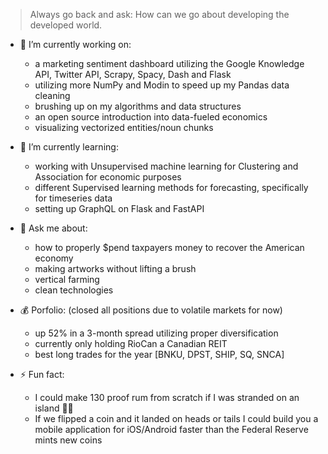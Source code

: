 > Always go back and ask: How can we go about developing the developed world.

- 🔭 I’m currently working on:
  - a marketing sentiment dashboard utilizing the Google Knowledge API, Twitter API, Scrapy, Spacy, Dash and Flask
  - utilizing more NumPy and Modin to speed up my Pandas data cleaning
  - brushing up on my algorithms and data structures
  - an open source introduction into data-fueled economics
  - visualizing vectorized entities/noun chunks

- 🌱 I’m currently learning:
  - working with Unsupervised machine learning for Clustering and Association for economic purposes
  - different Supervised learning methods for forecasting, specifically for timeseries data
  - setting up GraphQL on Flask and FastAPI

- 💬 Ask me about:
  - how to properly $pend taxpayers money to recover the American economy
  - making artworks without lifting a brush
  - vertical farming
  - clean technologies
  
- 💰 Porfolio: (closed all positions due to volatile markets for now)
  - up 52% in a 3-month spread utilizing proper diversification
  - currently only holding RioCan a Canadian REIT 
  - best long trades for the year [BNKU, DPST, SHIP, SQ, SNCA]
  
- ⚡ Fun fact:
  - I could make 130 proof rum from scratch if I was stranded on an island 🥭🌴
  - If we flipped a coin and it landed on heads or tails I could build you a mobile application for iOS/Android faster than the Federal Reserve mints new coins

